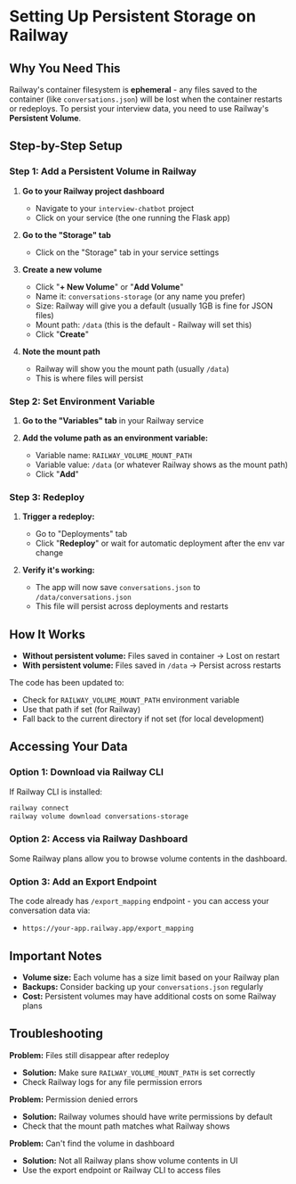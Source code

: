 # Setting Up Persistent Storage on Railway

## Why You Need This

Railway's container filesystem is **ephemeral** - any files saved to the container (like `conversations.json`) will be lost when the container restarts or redeploys. To persist your interview data, you need to use Railway's **Persistent Volume**.

## Step-by-Step Setup

### Step 1: Add a Persistent Volume in Railway

1. **Go to your Railway project dashboard**
   - Navigate to your `interview-chatbot` project
   - Click on your service (the one running the Flask app)

2. **Go to the "Storage" tab**
   - Click on the "Storage" tab in your service settings

3. **Create a new volume**
   - Click "**+ New Volume**" or "**Add Volume**"
   - Name it: `conversations-storage` (or any name you prefer)
   - Size: Railway will give you a default (usually 1GB is fine for JSON files)
   - Mount path: `/data` (this is the default - Railway will set this)
   - Click "**Create**"

4. **Note the mount path**
   - Railway will show you the mount path (usually `/data`)
   - This is where files will persist

### Step 2: Set Environment Variable

1. **Go to the "Variables" tab** in your Railway service

2. **Add the volume path as an environment variable:**
   - Variable name: `RAILWAY_VOLUME_MOUNT_PATH`
   - Variable value: `/data` (or whatever Railway shows as the mount path)
   - Click "**Add**"

### Step 3: Redeploy

1. **Trigger a redeploy:**
   - Go to "Deployments" tab
   - Click "**Redeploy**" or wait for automatic deployment after the env var change

2. **Verify it's working:**
   - The app will now save `conversations.json` to `/data/conversations.json`
   - This file will persist across deployments and restarts

## How It Works

- **Without persistent volume:** Files saved in container → Lost on restart
- **With persistent volume:** Files saved in `/data` → Persist across restarts

The code has been updated to:
- Check for `RAILWAY_VOLUME_MOUNT_PATH` environment variable
- Use that path if set (for Railway)
- Fall back to the current directory if not set (for local development)

## Accessing Your Data

### Option 1: Download via Railway CLI

If Railway CLI is installed:
```bash
railway connect
railway volume download conversations-storage
```

### Option 2: Access via Railway Dashboard

Some Railway plans allow you to browse volume contents in the dashboard.

### Option 3: Add an Export Endpoint

The code already has `/export_mapping` endpoint - you can access your conversation data via:
- `https://your-app.railway.app/export_mapping`

## Important Notes

- **Volume size:** Each volume has a size limit based on your Railway plan
- **Backups:** Consider backing up your `conversations.json` regularly
- **Cost:** Persistent volumes may have additional costs on some Railway plans

## Troubleshooting

**Problem:** Files still disappear after redeploy
- **Solution:** Make sure `RAILWAY_VOLUME_MOUNT_PATH` is set correctly
- Check Railway logs for any file permission errors

**Problem:** Permission denied errors
- **Solution:** Railway volumes should have write permissions by default
- Check that the mount path matches what Railway shows

**Problem:** Can't find the volume in dashboard
- **Solution:** Not all Railway plans show volume contents in UI
- Use the export endpoint or Railway CLI to access files


